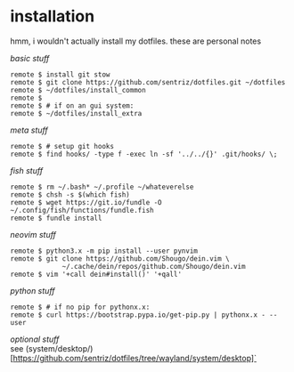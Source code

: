 # installation
hmm, i wouldn't actually install my dotfiles. these are personal notes

*basic stuff*
```shell
remote $ install git stow
remote $ git clone https://github.com/sentriz/dotfiles.git ~/dotfiles
remote $ ~/dotfiles/install_common
remote $
remote $ # if on an gui system:
remote $ ~/dotfiles/install_extra 
```

*meta stuff*
```shell
remote $ # setup git hooks
remote $ find hooks/ -type f -exec ln -sf '../../{}' .git/hooks/ \;
```

*fish stuff*
```shell
remote $ rm ~/.bash* ~/.profile ~/whateverelse
remote $ chsh -s $(which fish)
remote $ wget https://git.io/fundle -O ~/.config/fish/functions/fundle.fish
remote $ fundle install
```

*neovim stuff*
```shell
remote $ python3.x -m pip install --user pynvim
remote $ git clone https://github.com/Shougo/dein.vim \
             ~/.cache/dein/repos/github.com/Shougo/dein.vim
remote $ vim '+call dein#install()' '+qall'
```

*python stuff*
```shell
remote $ # if no pip for pythonx.x:
remote $ curl https://bootstrap.pypa.io/get-pip.py | pythonx.x - --user
```

*optional stuff*  
see (system/desktop/)[https://github.com/sentriz/dotfiles/tree/wayland/system/desktop]`
